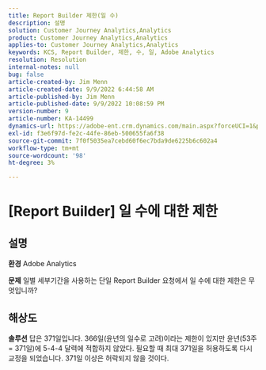 ```yaml
---
title: Report Builder 제한(일 수)
description: 설명
solution: Customer Journey Analytics,Analytics
product: Customer Journey Analytics,Analytics
applies-to: Customer Journey Analytics,Analytics
keywords: KCS, Report Builder, 제한, 수, 일, Adobe Analytics
resolution: Resolution
internal-notes: null
bug: false
article-created-by: Jim Menn
article-created-date: 9/9/2022 6:44:58 AM
article-published-by: Jim Menn
article-published-date: 9/9/2022 10:08:59 PM
version-number: 9
article-number: KA-14499
dynamics-url: https://adobe-ent.crm.dynamics.com/main.aspx?forceUCI=1&pagetype=entityrecord&etn=knowledgearticle&id=fcd64fe9-0a30-ed11-9db1-0022480866ad
exl-id: f3e6f97d-fe2c-44fe-86eb-500655fa6f38
source-git-commit: 7f0f5035ea7cebd60f6ec7bda9de6225b6c602a4
workflow-type: tm+mt
source-wordcount: '98'
ht-degree: 3%

---
```


# [Report Builder] 일 수에 대한 제한

## 설명


<b>환경</b>
Adobe Analytics

<b>문제</b>
일별 세부기간을 사용하는 단일 Report Builder 요청에서 일 수에 대한 제한은 무엇입니까?


## 해상도


<b>솔루션</b>
답은 371일입니다.
366일(윤년의 일수로 고려)이라는 제한이 있지만 윤년(53주 = 371일)에 5-4-4 달력에 적합하지 않았다.
필요할 때 최대 371일을 허용하도록 다시 교정을 되었습니다.
371일 이상은 허락되지 않을 것이다.
